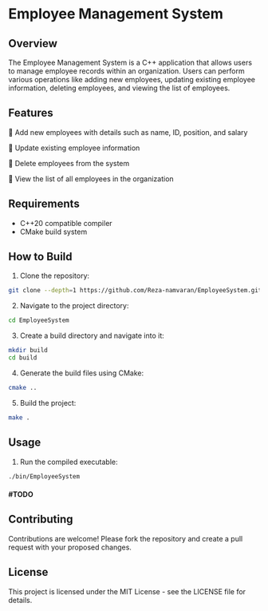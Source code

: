 # Employee Management System

## Overview

The Employee Management System is a C++ application that allows users to manage employee records within an organization. Users can perform various operations like adding new employees, updating existing employee information, deleting employees, and viewing the list of employees.

## Features

🔹 Add new employees with details such as name, ID, position, and salary

🔹 Update existing employee information

🔹 Delete employees from the system

🔹 View the list of all employees in the organization

## Requirements

- C++20 compatible compiler
- CMake build system

## How to Build

1. Clone the repository:

```bash
git clone --depth=1 https://github.com/Reza-namvaran/EmployeeSystem.git
```


2. Navigate to the project directory:
```bash
cd EmployeeSystem
```

3. Create a build directory and navigate into it:
```bash
mkdir build
cd build
```

4. Generate the build files using CMake:
```bash
cmake ..
```

5. Build the project:
```bash
make .
```

## Usage

1. Run the compiled executable:
```bash
./bin/EmployeeSystem
```
#### #TODO

## Contributing

Contributions are welcome! Please fork the repository and create a pull request with your proposed changes.

## License

This project is licensed under the MIT License - see the LICENSE file for details.
